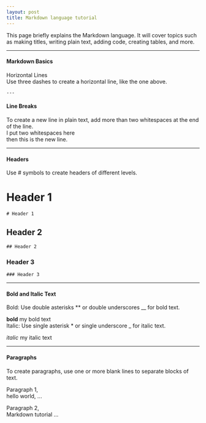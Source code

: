 ```yaml
---
layout: post
title: Markdown language tutorial
---
```


This page briefly explains the Markdown language. It will cover topics such as making titles, writing plain text, adding code, creating tables, and more.  

---

#### Markdown Basics  
Horizontal Lines  
Use three dashes to create a horizontal line, like the one above.  
```
---
```

#### Line Breaks  
To create a new line in plain text, add more than two whitespaces at the end of the line.  
I put two whitespaces here  
then this is the new line.  

---

#### Headers  
Use # symbols to create headers of different levels.  
# Header 1
```
# Header 1
```


## Header 2
```
## Header 2
```


### Header 3  
```
### Header 3
```

---

#### Bold and Italic Text  
Bold: Use double asterisks ** or double underscores __ for bold text.  

**bold** my bold text  
Italic: Use single asterisk * or single underscore _ for italic text.  

*italic* my italic text  

---

#### Paragraphs  
To create paragraphs, use one or more blank lines to separate blocks of text.  

Paragraph 1,  
hello world, ...  

Paragraph 2,  
Markdown tutorial ...  
